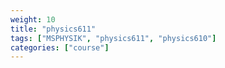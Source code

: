 ```yaml
---
weight: 10
title: "physics611"
tags: ["MSPHYSIK", "physics611", "physics610"]
categories: ["course"]
---
```

